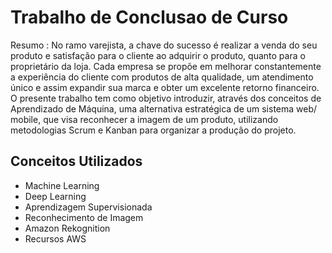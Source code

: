 # Trabalho de Conclusao de Curso
Resumo : No ramo varejista, a chave do sucesso é realizar a venda do seu produto e satisfação para o cliente ao adquirir o produto, quanto para o proprietário da loja. Cada empresa se propõe em melhorar constantemente a experiência do cliente com produtos de alta qualidade, um atendimento único e assim expandir sua marca e obter um excelente retorno financeiro. O presente trabalho tem como objetivo introduzir, através dos conceitos de Aprendizado de Máquina, uma alternativa estratégica de um sistema web/ mobile, que visa reconhecer a imagem de um produto, utilizando metodologias Scrum e Kanban para organizar a produção do projeto.


## Conceitos Utilizados
- Machine Learning
- Deep Learning
- Aprendizagem Supervisionada
- Reconhecimento de Imagem
- Amazon Rekognition
- Recursos AWS